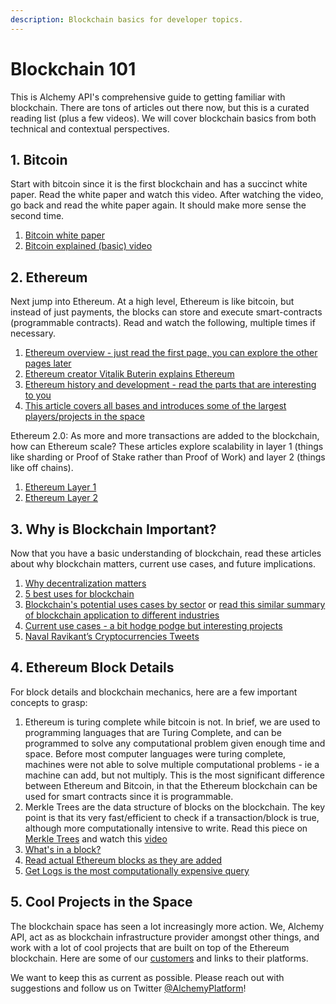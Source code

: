 ```yaml
---
description: Blockchain basics for developer topics.
---
```


# Blockchain 101

This is Alchemy API's comprehensive guide to getting familiar with blockchain. There are tons of articles out there now, but this is a curated reading list (plus a few videos). We will cover blockchain basics from both technical and contextual perspectives.

## 1. Bitcoin

Start with bitcoin since it is the first blockchain and has a succinct white paper. Read the white paper and watch this video. After watching the video, go back and read the white paper again. It should make more sense the second time.

1. [Bitcoin white paper](https://bitcoin.org/bitcoin.pdf)
2. [Bitcoin explained (basic) video](https://www.youtube.com/watch?v=bBC-nXj3Ng4)

## 2. Ethereum

Next jump into Ethereum. At a high level, Ethereum is like bitcoin, but instead of just payments, the blocks can store and execute smart-contracts (programmable contracts). Read and watch the following, multiple times if necessary.

1. [Ethereum overview - just read the first page, you can explore the other pages later](http://ethdocs.org/en/latest/introduction/what-is-ethereum.html)
2. [Ethereum creator Vitalik Buterin explains Ethereum](https://www.youtube.com/watch?v=66SaEDzlmP4l)
3. [Ethereum history and development - read the parts that are interesting to you](https://blockgeeks.com/guides/ethereum/)
4. [This article covers all bases and introduces some of the largest players/projects in the space](https://medium.com/@mattcondon/getting-up-to-speed-on-ethereum-63ed28821bbe)

Ethereum 2.0: As more and more transactions are added to the blockchain, how can Ethereum scale? These articles explore scalability in layer 1 (things like sharding or Proof of Stake rather than Proof of Work) and layer 2 (things like off chains).

1. [Ethereum Layer 1](https://docs.ethhub.io/ethereum-roadmap/ethereum-2.0/eth-2.0-phases/)
2. [Ethereum Layer 2](https://medium.com/l4-media/making-sense-of-ethereums-layer-2-scaling-solutions-state-channels-plasma-and-truebit-22cb40dcc2f4)

## 3. Why is Blockchain Important?

Now that you have a basic understanding of blockchain, read these articles about why blockchain matters, current use cases, and future implications.

1. [Why decentralization matters](https://medium.com/s/story/why-decentralization-matters-5e3f79f7638e)
2. [5 best uses for blockchain](https://medium.com/bitfwd/top-5-most-compelling-use-cases-for-blockchain-technology-d198e500e3d3)
3. [Blockchain's potential uses cases by sector](https://www.cbinsights.com/research/industries-disrupted-blockchain/) or [read this similar summary of blockchain application to different industries](https://lisk.io/academy/blockchain-basics/use-cases)
4. [Current use cases - a bit hodge podge but interesting projects](https://hackernoon.com/20-blockchain-use-cases-for-2018-you-should-know-f7d2919c191d)
5. [Naval Ravikant’s Cryptocurrencies Tweets](https://medium.com/the-naked-founder/naval-ravikants-36-tweets-on-cryptocurrencies-f9b2b64106c1)

## 4. Ethereum Block Details

For block details and blockchain mechanics, here are a few important concepts to grasp:

1. Ethereum is turing complete while bitcoin is not. In brief, we are used to programming languages that are Turing Complete, and can be programmed to solve any computational problem given enough time and space. Before most computer languages were turing complete, machines were not able to solve multiple computational problems - ie a machine can add, but not multiply. This is the most significant difference between Ethereum and Bitcoin, in that the Ethereum blockchain can be used for smart contracts since it is programmable.
2. Merkle Trees are the data structure of blocks on the blockchain. The key point is that its very fast/efficient to check if a transaction/block is true, although more computationally intensive to write. Read this piece on [Merkle Trees](https://hackernoon.com/merkle-tree-introduction-4c44250e2da7) and watch this [video](https://www.youtube.com/watch?v=WF5dNyFOqEc)
3. [What's in a block?](https://pegasys.tech/ethereum-explained-merkle-trees-world-state-transactions-and-more/)
4. [Read actual Ethereum blocks as they are added](https://etherscan.io)
5. [Get Logs is the most computationally expensive query](https://codeburst.io/deep-dive-into-ethereum-logs-a8d2047c7371)

## 5. Cool Projects in the Space

The blockchain space has seen a lot increasingly more action. We, Alchemy API, act as as blockchain infrastructure provider amongst other things, and work with a lot of cool projects that are built on top of the Ethereum blockchain. Here are some of our [customers](https://alchemyapi.io/customers) and links to their platforms.

We want to keep this as current as possible. Please reach out with suggestions and follow us on Twitter [@AlchemyPlatform](https://twitter.com/alchemyplatform)!
